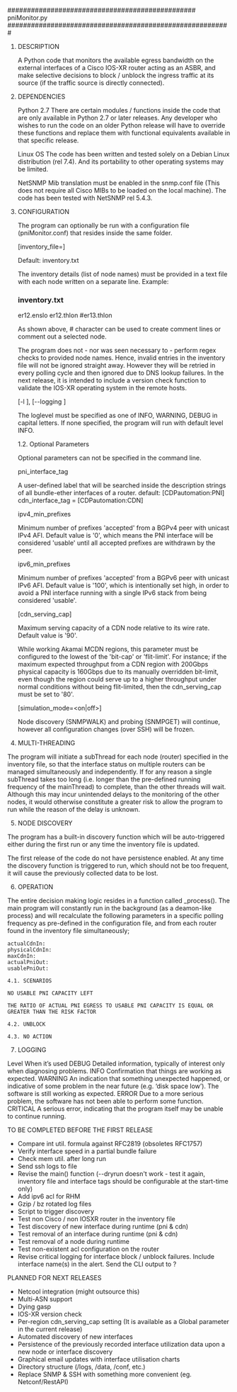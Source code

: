 ################################################ pniMonitor.py #########################################################

1. DESCRIPTION

    A Python code that monitors the available egress bandwidth on the external interfaces of a Cisco IOS-XR router
    acting as an ASBR, and make selective decisions to block / unblock the ingress traffic at its source (if the traffic
    source is directly connected).


2. DEPENDENCIES

    Python 2.7
    There are certain modules / functions inside the code that are only available in Python 2.7 or later releases. Any
    developer who wishes to run the code on an older Python release will have to override these functions and replace
    them with functional equivalents available in that specific release.

    Linux OS
    The code has been written and tested solely on a Debian Linux distribution (rel 7.4). And its portability to other
    operating systems may be limited.

    NetSNMP
    Mib translation must be enabled in the snmp.conf file (This does not require all Cisco MIBs to be loaded on the
    local machine).
    The code has been tested with NetSNMP rel 5.4.3.


3. CONFIGURATION

    The program can optionally be run with a configuration file (pniMonitor.conf) that resides inside the same folder.

    [inventory_file=<filename>]

    Default: inventory.txt

    The inventory details (list of node names) must be provided in a text file with each node written on a separate
    line. Example:

    ### inventory.txt ###
    er12.enslo
    er12.thlon
    #er13.thlon

    As shown above, # character can be used to create comment lines or comment out a selected node.

    The program does not - nor was seen necessary to - perform regex checks to provided node names. Hence, invalid entries
    in the inventory file will not be ignored straight away. However they will be retried in every polling cycle and
    then ignored due to DNS lookup failures. In the next release, it is intended to include a version check function to
    validate the IOS-XR operating system in the remote hosts.

    [-l <loglevel>], [--logging <loglevel>]

    The loglevel must be specified as one of INFO, WARNING, DEBUG in capital letters.
    If none specified, the program will run with default level INFO.

    1.2. Optional Parameters

    Optional parameters can not be specified in the command line.

    pni_interface_tag

    A user-defined label that will be searched inside the description strings of all bundle-ether interfaces of a router.
    default: [CDPautomation:PNI]
    cdn_interface_tag = [CDPautomation:CDN]

    ipv4_min_prefixes

    Minimum number of prefixes 'accepted' from a BGPv4 peer with unicast IPv4 AFI. Default value is '0', which means
    the PNI interface will be considered 'usable' until all accepted prefixes are withdrawn by the peer.

    ipv6_min_prefixes

    Minimum number of prefixes 'accepted' from a BGPv6 peer with unicast IPv6 AFI. Default value is '100', which is
    intentionally set high, in order to avoid a PNI interface running with a single IPv6 stack from being considered
    'usable'.

    [cdn_serving_cap]

    Maximum serving capacity of a CDN node relative to its wire rate. Default value is '90'.

    While working Akamai MCDN regions, this parameter must be configured to the lowest of the 'bit-cap' or 'flit-limit'.
    For instance; if the maximum expected throughput from a CDN region with 200Gbps physical capacity is 160Gbps due to
    its manually overridden bit-limit, even though the region could serve up to a higher throughput under normal
    conditions without being flit-limited, then the cdn_serving_cap must be set to '80'.

    [simulation_mode=<on|off>]

    Node discovery (SNMPWALK) and probing (SNMPGET) will continue, however all configuration changes (over SSH) will
    be frozen.


4. MULTI-THREADING

The program will initiate a subThread for each node (router) specified in the inventory file, so that the interface
status on multiple routers can be managed simultaneously and independently.
If for any reason a single subThread takes too long (i.e. longer than the pre-defined running frequency of the
mainThread) to complete, than the other threads will wait. Although this may incur unintended delays to the monitoring
of the other nodes, it would otherwise constitute a greater risk to allow the program to run while the reason of the
delay is unknown.

5. NODE DISCOVERY

The program has a built-in discovery function which will be auto-triggered either during the first run or any time
the inventory file is updated.

The first release of the code do not have persistence enabled. At any time the discovery function is triggered to run,
which should not be too frequent, it will cause the previously collected data to be lost.


6. OPERATION

The entire decision making logic resides in a function called _process(). The main program will constantly run in the
background (as a deamon-like process) and will recalculate the following parameters in a specific polling frequency
as pre-defined in the configuration file, and from each router found in the inventory file simultaneously;

    actualCdnIn:
    physicalCdnIn:
    maxCdnIn:
    actualPniOut:
    usablePniOut:

    4.1. SCENARIOS

    NO USABLE PNI CAPACITY LEFT

    THE RATIO OF ACTUAL PNI EGRESS TO USABLE PNI CAPACITY IS EQUAL OR GREATER THAN THE RISK FACTOR

    4.2. UNBLOCK

    4.3. NO ACTION

7. LOGGING


Level	    When it’s used
DEBUG	    Detailed information, typically of interest only when diagnosing problems.
INFO	    Confirmation that things are working as expected.
WARNING	    An indication that something unexpected happened, or indicative of some problem in the near future (e.g.
            ‘disk space low’). The software is still working as expected.
ERROR	    Due to a more serious problem, the software has not been able to perform some function.
CRITICAL	A serious error, indicating that the program itself may be unable to continue running.



TO BE COMPLETED BEFORE THE FIRST RELEASE

- Compare int util. formula against RFC2819 (obsoletes RFC1757)
- Verify interface speed in a partial bundle failure
- Check mem util. after long run
- Send ssh logs to file
- Revise the main() function (--dryrun doesn't work - test it again, inventory file and interface tags should be
    configurable at the start-time only)
- Add ipv6 acl for RHM
- Gzip / bz rotated log files
- Script to trigger discovery
- Test non Cisco / non IOSXR router in the inventory file
- Test discovery of new interface during runtime (pni & cdn)
- Test removal of an interface during runtime (pni & cdn)
- Test removal of a node during runtime
- Test non-existent acl configuration on the router
- Revise critical logging for interface block / unblock failures. Include interface name(s) in the alert.
Send the CLI output to ?

PLANNED FOR NEXT RELEASES

- Netcool integration (might outsource this)
- Multi-ASN support
- Dying gasp
- IOS-XR version check
- Per-region cdn_serving_cap setting (It is available as a Global parameter in the current release)
- Automated discovery of new interfaces
- Persistence of the previously recorded interface utilization data upon a new node or interface discovery
- Graphical email updates with interface utilisation charts
- Directory structure (/logs, /data, /conf, etc.)
- Replace SNMP & SSH with something more convenient (eg. Netconf/RestAPI)


